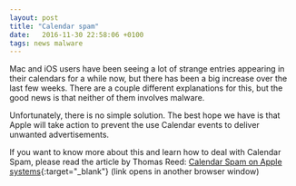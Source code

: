 ```yaml
---
layout: post
title: "Calendar spam"
date:   2016-11-30 22:58:06 +0100
tags: news malware
---
```


Mac and iOS users have been seeing a lot of strange entries appearing in their calendars for a while now, but there has been a big increase over the last few weeks. There are a couple different explanations for this, but the good news is that neither of them involves malware.

Unfortunately, there is no simple solution. The best hope we have is that Apple will take action to prevent the use Calendar events to deliver unwanted advertisements.

If you want to know more about this and learn how to deal with Calendar Spam, please read the article by Thomas Reed: [Calendar Spam on Apple systems](https://blog.malwarebytes.com/cybercrime/2016/11/calendar-spam-on-apple-systems/){:target="_blank"} (link opens in another browser window)